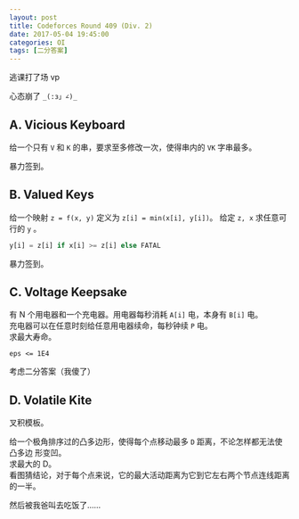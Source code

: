 ```yaml
---
layout: post
title: Codeforces Round 409 (Div. 2)
date: 2017-05-04 19:45:00
categories: OI
tags: [二分答案]
---
```


逃课打了场 vp

心态崩了 `_(:з」∠)_ `

## A. Vicious Keyboard

给一个只有 `V` 和 `K` 的串，要求至多修改一次，使得串内的 `VK` 字串最多。

暴力签到。

## B. Valued Keys

给一个映射 `z = f(x, y)` 定义为 `z[i] = min(x[i], y[i])`。
给定 `z, x` 求任意可行的 `y` 。

```python
y[i] = z[i] if x[i] >= z[i] else FATAL
```

暴力签到。

## C. Voltage Keepsake

有 N 个用电器和一个充电器。用电器每秒消耗 `A[i]` 电，本身有 `B[i]` 电。   
充电器可以在任意时刻给任意用电器续命，每秒钟续 `P` 电。   
求最大寿命。   

`eps <= 1E4`

考虑二分答案（我傻了）

## D. Volatile Kite

叉积模板。

给一个极角排序过的凸多边形，使得每个点移动最多 `D` 距离，不论怎样都无法使凸多边
形变凹。   
求最大的 D。   
看图猜结论，对于每个点来说，它的最大活动距离为它到它左右两个节点连线距离的一半。

然后被我爸叫去吃饭了……
